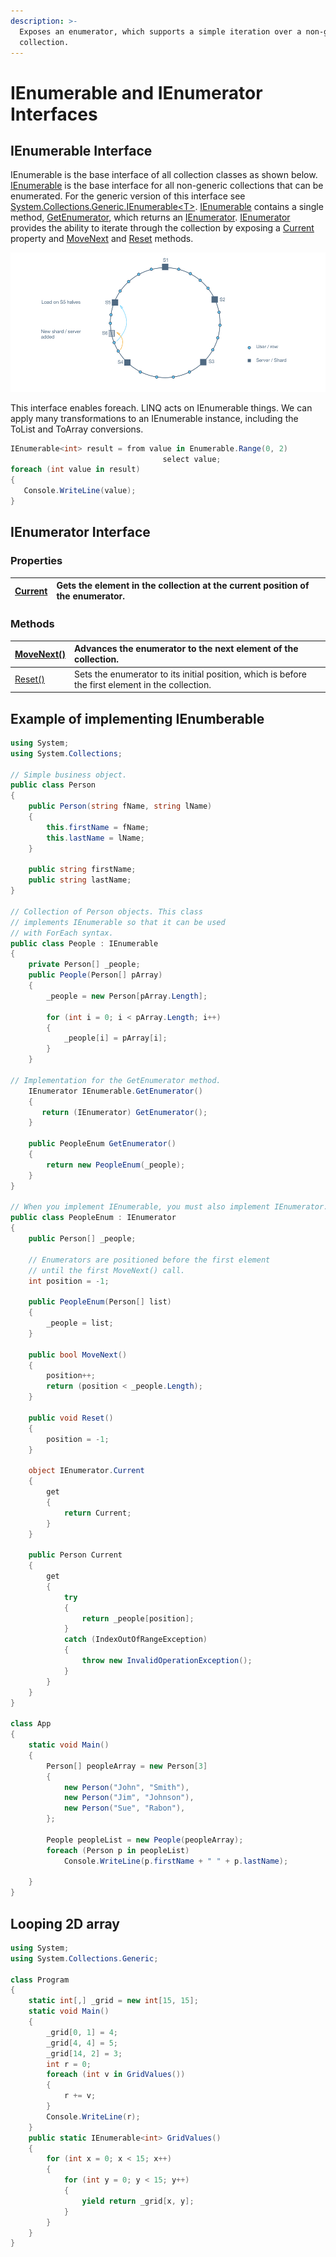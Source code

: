 ```yaml
---
description: >-
  Exposes an enumerator, which supports a simple iteration over a non-generic
  collection.
---
```


# IEnumerable and IEnumerator Interfaces

## IEnumerable Interface

IEnumerable is the base interface of all collection classes as shown below. [IEnumerable](https://docs.microsoft.com/en-us/dotnet/api/system.collections.ienumerable?view=netcore-2.2) is the base interface for all non-generic collections that can be enumerated. For the generic version of this interface see [System.Collections.Generic.IEnumerable&lt;T&gt;](https://docs.microsoft.com/en-us/dotnet/api/system.collections.generic.ienumerable-1?view=netcore-2.2). [IEnumerable](https://docs.microsoft.com/en-us/dotnet/api/system.collections.ienumerable?view=netcore-2.2) contains a single method, [GetEnumerator](https://docs.microsoft.com/en-us/dotnet/api/system.collections.ienumerable.getenumerator?view=netcore-2.2), which returns an [IEnumerator](https://docs.microsoft.com/en-us/dotnet/api/system.collections.ienumerator?view=netcore-2.2). [IEnumerator](https://docs.microsoft.com/en-us/dotnet/api/system.collections.ienumerator?view=netcore-2.2) provides the ability to iterate through the collection by exposing a [Current](https://docs.microsoft.com/en-us/dotnet/api/system.collections.ienumerator.current?view=netcore-2.2) property and [MoveNext](https://docs.microsoft.com/en-us/dotnet/api/system.collections.ienumerator.movenext?view=netcore-2.2) and [Reset](https://docs.microsoft.com/en-us/dotnet/api/system.collections.ienumerator.reset?view=netcore-2.2) methods.

![](../../../.gitbook/assets/image%20%2820%29.png)

 This interface enables foreach. LINQ acts on IEnumerable things.  We can apply many transformations to an IEnumerable instance, including the ToList and ToArray conversions.

```csharp
IEnumerable<int> result = from value in Enumerable.Range(0, 2)
                                  select value;
foreach (int value in result)
{
   Console.WriteLine(value);
}
```

## IEnumerator Interface

### Properties  <a id="properties"></a>

| [Current](https://docs.microsoft.com/en-us/dotnet/api/system.collections.ienumerator.current?view=netframework-4.7.2#System_Collections_IEnumerator_Current) | Gets the element in the collection at the current position of the enumerator. |
| :--- | :--- |


### Methods  <a id="methods"></a>

| [MoveNext\(\)](https://docs.microsoft.com/en-us/dotnet/api/system.collections.ienumerator.movenext?view=netframework-4.7.2#System_Collections_IEnumerator_MoveNext) | Advances the enumerator to the next element of the collection. |
| :--- | :--- |
| [Reset\(\)](https://docs.microsoft.com/en-us/dotnet/api/system.collections.ienumerator.reset?view=netframework-4.7.2#System_Collections_IEnumerator_Reset) | Sets the enumerator to its initial position, which is before the first element in the collection. |

## Example of implementing IEnumberable

```csharp
using System;
using System.Collections;

// Simple business object.
public class Person
{
    public Person(string fName, string lName)
    {
        this.firstName = fName;
        this.lastName = lName;
    }

    public string firstName;
    public string lastName;
}

// Collection of Person objects. This class
// implements IEnumerable so that it can be used
// with ForEach syntax.
public class People : IEnumerable
{
    private Person[] _people;
    public People(Person[] pArray)
    {
        _people = new Person[pArray.Length];

        for (int i = 0; i < pArray.Length; i++)
        {
            _people[i] = pArray[i];
        }
    }

// Implementation for the GetEnumerator method.
    IEnumerator IEnumerable.GetEnumerator()
    {
       return (IEnumerator) GetEnumerator();
    }

    public PeopleEnum GetEnumerator()
    {
        return new PeopleEnum(_people);
    }
}

// When you implement IEnumerable, you must also implement IEnumerator.
public class PeopleEnum : IEnumerator
{
    public Person[] _people;

    // Enumerators are positioned before the first element
    // until the first MoveNext() call.
    int position = -1;

    public PeopleEnum(Person[] list)
    {
        _people = list;
    }

    public bool MoveNext()
    {
        position++;
        return (position < _people.Length);
    }

    public void Reset()
    {
        position = -1;
    }

    object IEnumerator.Current
    {
        get
        {
            return Current;
        }
    }

    public Person Current
    {
        get
        {
            try
            {
                return _people[position];
            }
            catch (IndexOutOfRangeException)
            {
                throw new InvalidOperationException();
            }
        }
    }
}

class App
{
    static void Main()
    {
        Person[] peopleArray = new Person[3]
        {
            new Person("John", "Smith"),
            new Person("Jim", "Johnson"),
            new Person("Sue", "Rabon"),
        };

        People peopleList = new People(peopleArray);
        foreach (Person p in peopleList)
            Console.WriteLine(p.firstName + " " + p.lastName);

    }
}
```

## Looping 2D array

```csharp
using System;
using System.Collections.Generic;

class Program
{
    static int[,] _grid = new int[15, 15];
    static void Main()
    {
        _grid[0, 1] = 4;
        _grid[4, 4] = 5;
        _grid[14, 2] = 3;
        int r = 0;
        foreach (int v in GridValues())
        {
            r += v;
        }
        Console.WriteLine(r);
    }
    public static IEnumerable<int> GridValues()
    {
        for (int x = 0; x < 15; x++)
        {
            for (int y = 0; y < 15; y++)
            {
                yield return _grid[x, y];
            }
        }
    }
}
```

